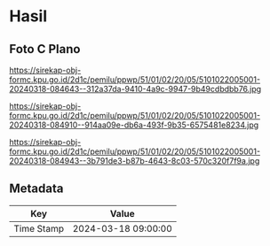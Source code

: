 # Hasil

## Foto C Plano

https://sirekap-obj-formc.kpu.go.id/2d1c/pemilu/ppwp/51/01/02/20/05/5101022005001-20240318-084643--312a37da-9410-4a9c-9947-9b49cdbdbb76.jpg

https://sirekap-obj-formc.kpu.go.id/2d1c/pemilu/ppwp/51/01/02/20/05/5101022005001-20240318-084910--914aa09e-db6a-493f-9b35-6575481e8234.jpg

https://sirekap-obj-formc.kpu.go.id/2d1c/pemilu/ppwp/51/01/02/20/05/5101022005001-20240318-084943--3b791de3-b87b-4643-8c03-570c320f7f9a.jpg


## Metadata

| Key        | Value               |
| ---------- | ------------------- |
| Time Stamp | 2024-03-18 09:00:00 |



